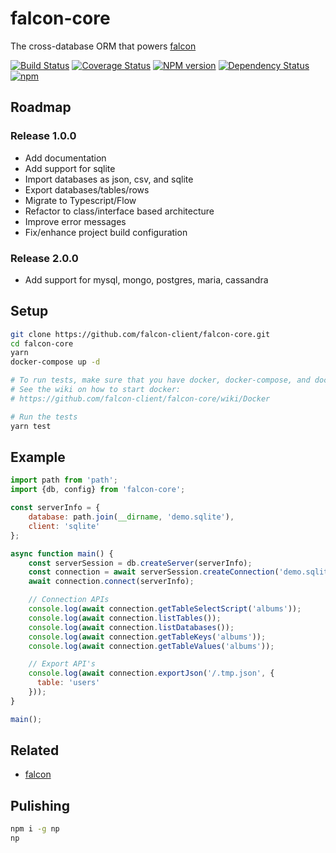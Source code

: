 falcon-core
===========
The cross-database ORM that powers [falcon](https://github.com/falcon-client/falcon)

[![Build Status](https://travis-ci.org/falcon-client/falcon-core.svg?branch=master&maxAge=2592)](https://travis-ci.org/falcon-client/falcon-core)
[![Coverage Status](https://coveralls.io/repos/github/falcon-client/falcon-core/badge.svg)](https://coveralls.io/github/falcon-client/falcon-core)
[![NPM version](https://badge.fury.io/js/falcon-core.svg?maxAge=2592)](http://badge.fury.io/js/falcon-core)
[![Dependency Status](https://img.shields.io/david/falcon-client/falcon-core.svg?maxAge=2592)](https://david-dm.org/falcon-client/falcon-core)
[![npm](https://img.shields.io/npm/dm/falcon-core.svg?maxAge=2592)](https://npm-stat.com/charts.html?package=falcon-core)

## Roadmap
### Release 1.0.0
  * Add documentation
  * Add support for sqlite
  * Import databases as json, csv, and sqlite
  * Export databases/tables/rows
  * Migrate to Typescript/Flow
  * Refactor to class/interface based architecture
  * Improve error messages
  * Fix/enhance project build configuration
### Release 2.0.0
  * Add support for mysql, mongo, postgres, maria, cassandra

## Setup
```bash
git clone https://github.com/falcon-client/falcon-core.git
cd falcon-core
yarn
docker-compose up -d

# To run tests, make sure that you have docker, docker-compose, and docker-machine
# See the wiki on how to start docker:
# https://github.com/falcon-client/falcon-core/wiki/Docker

# Run the tests
yarn test
```

## Example
```js
import path from 'path';
import {db, config} from 'falcon-core';

const serverInfo = {
    database: path.join(__dirname, 'demo.sqlite'),
    client: 'sqlite'
};

async function main() {
    const serverSession = db.createServer(serverInfo);
    const connection = await serverSession.createConnection('demo.sqlite');
    await connection.connect(serverInfo);

    // Connection APIs
    console.log(await connection.getTableSelectScript('albums'));
    console.log(await connection.listTables());
    console.log(await connection.listDatabases());
    console.log(await connection.getTableKeys('albums'));
    console.log(await connection.getTableValues('albums'));

    // Export API's
    console.log(await connection.exportJson('/.tmp.json', {
      table: 'users'
    }));
}

main();
```

## Related
* [falcon](https://github.com/falcon-client/falcon)


## Pulishing
```bash
npm i -g np
np
```
